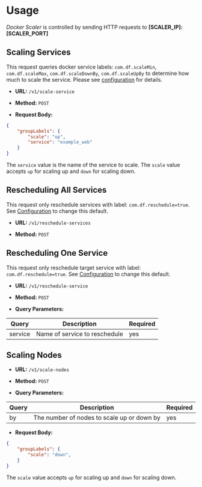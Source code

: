 # Usage

*Docker Scaler* is controlled by sending HTTP requests to **[SCALER_IP]:[SCALER_PORT]**

## Scaling Services

This request queries docker service labels: `com.df.scaleMin`, `com.df.scaleMax`, `com.df.scaleDownBy`, `com.df.scaleUpBy` to determine how much to scale the service. Please see [configuration](configuration.md) for details.

- **URL:**
    `/v1/scale-service`

- **Method:**
    `POST`

- **Request Body:**

```json
{
    "groupLabels": {
        "scale": "up",
        "service": "example_web"
    }
}
```

The `service` value is the name of the service to scale. The `scale` value accepts `up` for scaling up and `down` for scaling down.

## Rescheduling All Services

This request only reschedule services with label: `com.df.reschedule=true`. See [Configuration](configuration.md) to change this default.

- **URL:**
    `/v1/reschedule-services`

- **Method:**
    `POST`

## Rescheduling One Service

This request only reschedule target service with label: `com.df.reschedule=true`. See [Configuration](configuration.md) to change this default.

- **URL:**
    `/v1/reschedule-service`

- **Method:**
    `POST`

- **Query Parameters:**

| Query   | Description                   | Required |
|---------|-------------------------------|----------|
| service | Name of service to reschedule | yes      |

## Scaling Nodes

- **URL:**
    `/v1/scale-nodes`

- **Method:**
    `POST`

- **Query Parameters:**

| Query | Description                                | Required |
|-------|--------------------------------------------|----------|
| by    | The number of nodes to scale up or down by | yes      |

- **Request Body:**

```json
{
    "groupLabels": {
        "scale": "down",
    }
}
```

The `scale` value accepts `up` for scaling up and `down` for scaling down.
